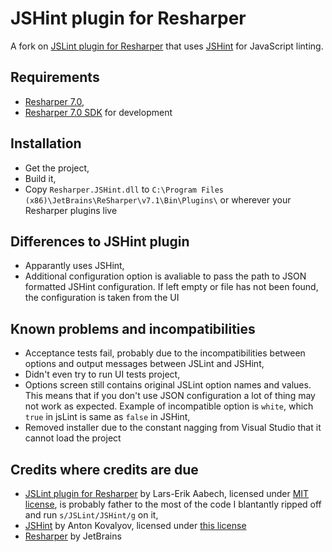 # JSHint plugin for Resharper

A fork on [JSLint plugin for Resharper](http://resharperjslint.codeplex.com/) that uses 
[JSHint](http://www.jshint.com/) for JavaScript linting.

## Requirements
 - [Resharper 7.0](http://www.jetbrains.com/resharper/),
 - [Resharper 7.0 SDK](http://download.jetbrains.com/resharper/ReSharperSDK-7.1.96.msi) for development

## Installation
 - Get the project,
 - Build it,
 - Copy `Resharper.JSHint.dll` to `C:\Program Files (x86)\JetBrains\ReSharper\v7.1\Bin\Plugins\` or wherever
   your Resharper plugins live

## Differences to JSHint plugin
 - Apparantly uses JSHint,
 - Additional configuration option is avaliable to pass the path to JSON formatted JSHint configuration.
   If left empty or file has not been found, the configuration is taken from the UI

## Known problems and incompatibilities
 - Acceptance tests fail, probably due to the incompatibilities between options and output messages between
   JSLint and JSHint,
 - Didn't even try to run UI tests project,
 - Options screen still contains original JSLint option names and values. This means that if you don't use
   JSON configuration a lot of thing may not work as expected. Example of incompatible option is `white`,
   which `true` in jsLint is same as `false` in JSHint,
 - Removed installer due to the constant nagging from Visual Studio that it cannot load the project

## Credits where credits are due
 - [JSLint plugin for Resharper](http://resharperjslint.codeplex.com) by Lars-Erik Aabech, licensed under
   [MIT license](http://resharperjslint.codeplex.com/license), is probably father to the most of the code I
   blantantly ripped off and run `s/JSLint/JSHint/g` on it,
 - [JSHint](http://www.jshint.com) by Anton Kovalyov, licensed under
   [this license](https://raw.github.com/jshint/jshint/master/LICENSE)
 - [Resharper](http://www.jetbrains.com/resharper/) by JetBrains
